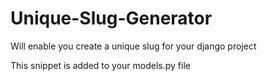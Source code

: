 # Unique-Slug-Generator
Will enable you create a unique slug for your django project

This snippet is added to your models.py file
